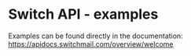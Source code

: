 # Switch API - examples

Examples can be found directly in the documentation: https://apidocs.switchmail.com/overview/welcome

